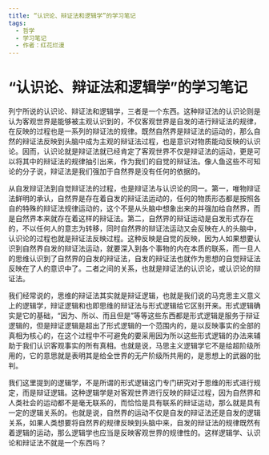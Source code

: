 ```yaml
---
title: “认识论、辩证法和逻辑学”的学习笔记
tags:
  - 哲学
  - 学习笔记
  - 作者：红花烂漫
---
```


# “认识论、辩证法和逻辑学”的学习笔记

列宁所说的认识论、辩证法和逻辑学，三者是一个东西。这种辩证法的认识论则是认为客观世界是能够被主观认识到的，不仅客观世界是自发的进行辩证法的规律，在反映的过程也是一系列的辩证法的规律。既然自然界是辩证法的运动的，那么自然的辩证法反映到头脑中成为主观的辩证法过程，也是意识对物质能动反映的认识论。因而，认识论就是辩证法就已经肯定了客观世界不仅是辩证法的运动，更是可以将其中的辩证法的规律抽引出来，作为我们的自觉的辩证法。像人鱼这些不可知论的分子说，辩证法是我们强加于自然界是没有任何的依据的。

从自发辩证法到自觉辩证法的过程，也是辩证法与认识论的同一。第一，唯物辩证法鲜明的承认，自然界是存在着自发的辩证法运动的，任何的物质形态都是按照各自的特殊的辩证法规律运动的，这个不是从头脑中想象出来的并强加给自然界，而是自然界本来就存在着这样的辩证法。第二，自然界的辩证运动是自发形式存在的，不以任何人的意志为转移，同时自然界的辩证法运动又会反映在人的头脑中，认识论的过程也就是辩证法反映过程。这种反映是自觉的反映，因为人如果想要认识到自然界自发的辩证法运动，就要深入到各个事物的内在本质的联系，而一旦人的思维认识到了自然界的自发的辩证法，自发的辩证法也就作为思想的自觉辩证法反映在了人的意识中了。二者之间的关系，也就是辩证法的认识论，或认识论的辩证法。

我们经常说的，思维的辩证法其实就是辩证逻辑，也就是我们说的马克思主义意义上的逻辑学，辩证逻辑和也即思维的辩证法与形式逻辑给它区别开来。形式逻辑确实是它的基础，“因为、所以、而且但是”等等这些东西都是形式逻辑是服务于辩证逻辑的，但是辩证逻辑是超出了形式逻辑的一个范围内的，是以反映事实的全部的真相为核心的，在这个过程中不可避免的要采用因为所以这些形式逻辑的办法来辅助于我们认识客观事实的所有真相。也就是说，马思主义逻辑学它不是给超阶级所用的，它的意思就是表明其是给全世界的无产阶级所共用的，是思想上的武器的批判。

我们这里提到的逻辑学，不是所谓的形式逻辑这门专门研究对于思维的形式进行规定，而是辩证逻辑。这种逻辑学是对客观世界进行反映的辩证过程，因为自然界和人类社会的运动都不是毫无联系的，而恰恰是具有联系的辩证运动，那么就是具有一定的逻辑关系的。也就是说，自然界的运动不仅是自发的辩证法还是自发的逻辑关系，如果人类想要将自然界的规律反映到头脑中来，自发的辩证法的规律既然有着逻辑的运动，那么逻辑学也应当是反映客观世界的规律性的。这样逻辑学、认识论和辩证法不就是一个东西吗？

